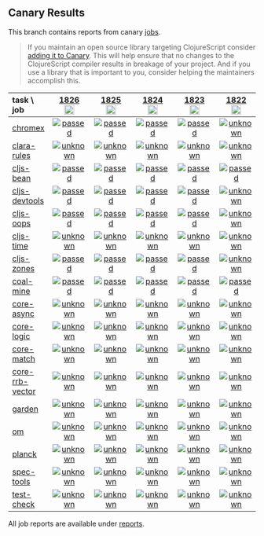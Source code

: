 ## Canary Results

This branch contains reports from canary [jobs](https://github.com/cljs-oss/canary/tree/jobs).

> If you maintain an open source library targeting ClojureScript consider [adding it to Canary](https://github.com/cljs-oss/canary/tree/master#how-to-participate). This will help ensure that no changes to the ClojureScript compiler results in breakage of your project. And if you use a library that is important to you, consider helping the maintainers accomplish this.

[//]: # (begin_overview_table)

| task \ job | <a href="reports/2021/06/14/job-001826-1.10.867-9027c028" title="job #1826&#xA;&#xA;job&#xA;&#xA;requested by BinaryAge Bot (@babot) on 2021-06-14T11:08:10Z">1826<br/><img width=20 height=20 src="https://avatars.githubusercontent.com/u/1476765?v=4&s=60"></a> | <a href="reports/2021/06/13/job-001825-1.10.867-9027c028" title="job #1825&#xA;&#xA;job&#xA;&#xA;requested by BinaryAge Bot (@babot) on 2021-06-13T11:07:49Z">1825<br/><img width=20 height=20 src="https://avatars.githubusercontent.com/u/1476765?v=4&s=60"></a> | <a href="reports/2021/06/12/job-001824-1.10.867-9027c028" title="job #1824&#xA;&#xA;job&#xA;&#xA;requested by BinaryAge Bot (@babot) on 2021-06-12T11:08:01Z">1824<br/><img width=20 height=20 src="https://avatars.githubusercontent.com/u/1476765?v=4&s=60"></a> | <a href="reports/2021/06/11/job-001823-1.10.866-1aa56667" title="job #1823&#xA;&#xA;job&#xA;&#xA;requested by BinaryAge Bot (@babot) on 2021-06-11T11:07:56Z">1823<br/><img width=20 height=20 src="https://avatars.githubusercontent.com/u/1476765?v=4&s=60"></a> | <a href="reports/2021/06/10/job-001822-1.10.866-1aa56667" title="job #1822&#xA;&#xA;job&#xA;&#xA;requested by BinaryAge Bot (@babot) on 2021-06-10T11:08:51Z">1822<br/><img width=20 height=20 src="https://avatars.githubusercontent.com/u/1476765?v=4&s=60"></a> | <a href="reports/2021/06/09/job-001821-1.10.866-1aa56667" title="job #1821&#xA;&#xA;job&#xA;&#xA;requested by BinaryAge Bot (@babot) on 2021-06-09T11:09:19Z">1821<br/><img width=20 height=20 src="https://avatars.githubusercontent.com/u/1476765?v=4&s=60"></a> | <a href="reports/2021/06/08/job-001820-1.10.866-1aa56667" title="job #1820&#xA;&#xA;job&#xA;&#xA;requested by BinaryAge Bot (@babot) on 2021-06-08T11:12:50Z">1820<br/><img width=20 height=20 src="https://avatars.githubusercontent.com/u/1476765?v=4&s=60"></a> | <a href="reports/2021/06/07/job-001819-1.10.866-1aa56667" title="job #1819&#xA;&#xA;job&#xA;&#xA;requested by BinaryAge Bot (@babot) on 2021-06-07T11:50:21Z">1819<br/><img width=20 height=20 src="https://avatars.githubusercontent.com/u/1476765?v=4&s=60"></a> | <a href="reports/2021/06/06/job-001818-1.10.866-1aa56667" title="job #1818&#xA;&#xA;job&#xA;&#xA;requested by BinaryAge Bot (@babot) on 2021-06-06T11:38:51Z">1818<br/><img width=20 height=20 src="https://avatars.githubusercontent.com/u/1476765?v=4&s=60"></a> | <a href="reports/2021/06/05/job-001817-1.10.866-1aa56667" title="job #1817&#xA;&#xA;job&#xA;&#xA;requested by BinaryAge Bot (@babot) on 2021-06-05T11:39:03Z">1817<br/><img width=20 height=20 src="https://avatars.githubusercontent.com/u/1476765?v=4&s=60"></a> |
| :--- | :---: | :---: | :---: | :---: | :---: | :---: | :---: | :---: | :---: | :---: |
| [chromex](https://github.com/binaryage/chromex) | <a href="reports/2021/06/14/job-001826-1.10.867-9027c028#-chromex"><img title="passed" src="http://box.binaryage.com/s-passed.svg"><a> | <a href="reports/2021/06/13/job-001825-1.10.867-9027c028#-chromex"><img title="passed" src="http://box.binaryage.com/s-passed.svg"><a> | <a href="reports/2021/06/12/job-001824-1.10.867-9027c028#-chromex"><img title="passed" src="http://box.binaryage.com/s-passed.svg"><a> | <a href="reports/2021/06/11/job-001823-1.10.866-1aa56667#-chromex"><img title="passed" src="http://box.binaryage.com/s-passed.svg"><a> | <a href="reports/2021/06/10/job-001822-1.10.866-1aa56667#-chromex"><img title="unknown" src="http://box.binaryage.com/s-unknown.svg"><a> | <a href="reports/2021/06/09/job-001821-1.10.866-1aa56667#-chromex"><img title="unknown" src="http://box.binaryage.com/s-unknown.svg"><a> | <a href="reports/2021/06/08/job-001820-1.10.866-1aa56667#-chromex"><img title="passed" src="http://box.binaryage.com/s-passed.svg"><a> | <a href="reports/2021/06/07/job-001819-1.10.866-1aa56667#-chromex"><img title="passed" src="http://box.binaryage.com/s-passed.svg"><a> | <a href="reports/2021/06/06/job-001818-1.10.866-1aa56667#-chromex"><img title="passed" src="http://box.binaryage.com/s-passed.svg"><a> | <a href="reports/2021/06/05/job-001817-1.10.866-1aa56667#-chromex"><img title="passed" src="http://box.binaryage.com/s-passed.svg"><a> |
| [clara-rules](https://github.com/cerner/clara-rules) | <a href="reports/2021/06/14/job-001826-1.10.867-9027c028#-clara-rules"><img title="unknown" src="http://box.binaryage.com/s-unknown.svg"><a> | <a href="reports/2021/06/13/job-001825-1.10.867-9027c028#-clara-rules"><img title="unknown" src="http://box.binaryage.com/s-unknown.svg"><a> | <a href="reports/2021/06/12/job-001824-1.10.867-9027c028#-clara-rules"><img title="unknown" src="http://box.binaryage.com/s-unknown.svg"><a> | <a href="reports/2021/06/11/job-001823-1.10.866-1aa56667#-clara-rules"><img title="unknown" src="http://box.binaryage.com/s-unknown.svg"><a> | <a href="reports/2021/06/10/job-001822-1.10.866-1aa56667#-clara-rules"><img title="unknown" src="http://box.binaryage.com/s-unknown.svg"><a> | <a href="reports/2021/06/09/job-001821-1.10.866-1aa56667#-clara-rules"><img title="unknown" src="http://box.binaryage.com/s-unknown.svg"><a> | <a href="reports/2021/06/08/job-001820-1.10.866-1aa56667#-clara-rules"><img title="passed" src="http://box.binaryage.com/s-passed.svg"><a> | <a href="reports/2021/06/07/job-001819-1.10.866-1aa56667#-clara-rules"><img title="passed" src="http://box.binaryage.com/s-passed.svg"><a> | <a href="reports/2021/06/06/job-001818-1.10.866-1aa56667#-clara-rules"><img title="passed" src="http://box.binaryage.com/s-passed.svg"><a> | <a href="reports/2021/06/05/job-001817-1.10.866-1aa56667#-clara-rules"><img title="passed" src="http://box.binaryage.com/s-passed.svg"><a> |
| [cljs-bean](https://github.com/mfikes/cljs-bean) | <a href="reports/2021/06/14/job-001826-1.10.867-9027c028#-cljs-bean"><img title="passed" src="http://box.binaryage.com/s-passed.svg"><a> | <a href="reports/2021/06/13/job-001825-1.10.867-9027c028#-cljs-bean"><img title="passed" src="http://box.binaryage.com/s-passed.svg"><a> | <a href="reports/2021/06/12/job-001824-1.10.867-9027c028#-cljs-bean"><img title="passed" src="http://box.binaryage.com/s-passed.svg"><a> | <a href="reports/2021/06/11/job-001823-1.10.866-1aa56667#-cljs-bean"><img title="passed" src="http://box.binaryage.com/s-passed.svg"><a> | <a href="reports/2021/06/10/job-001822-1.10.866-1aa56667#-cljs-bean"><img title="passed" src="http://box.binaryage.com/s-passed.svg"><a> | <a href="reports/2021/06/09/job-001821-1.10.866-1aa56667#-cljs-bean"><img title="passed" src="http://box.binaryage.com/s-passed.svg"><a> | <a href="reports/2021/06/08/job-001820-1.10.866-1aa56667#-cljs-bean"><img title="passed" src="http://box.binaryage.com/s-passed.svg"><a> | <a href="reports/2021/06/07/job-001819-1.10.866-1aa56667#-cljs-bean"><img title="passed" src="http://box.binaryage.com/s-passed.svg"><a> | <a href="reports/2021/06/06/job-001818-1.10.866-1aa56667#-cljs-bean"><img title="passed" src="http://box.binaryage.com/s-passed.svg"><a> | <a href="reports/2021/06/05/job-001817-1.10.866-1aa56667#-cljs-bean"><img title="passed" src="http://box.binaryage.com/s-passed.svg"><a> |
| [cljs-devtools](https://github.com/binaryage/cljs-devtools) | <a href="reports/2021/06/14/job-001826-1.10.867-9027c028#-cljs-devtools"><img title="passed" src="http://box.binaryage.com/s-passed.svg"><a> | <a href="reports/2021/06/13/job-001825-1.10.867-9027c028#-cljs-devtools"><img title="passed" src="http://box.binaryage.com/s-passed.svg"><a> | <a href="reports/2021/06/12/job-001824-1.10.867-9027c028#-cljs-devtools"><img title="passed" src="http://box.binaryage.com/s-passed.svg"><a> | <a href="reports/2021/06/11/job-001823-1.10.866-1aa56667#-cljs-devtools"><img title="passed" src="http://box.binaryage.com/s-passed.svg"><a> | <a href="reports/2021/06/10/job-001822-1.10.866-1aa56667#-cljs-devtools"><img title="unknown" src="http://box.binaryage.com/s-unknown.svg"><a> | <a href="reports/2021/06/09/job-001821-1.10.866-1aa56667#-cljs-devtools"><img title="unknown" src="http://box.binaryage.com/s-unknown.svg"><a> | <a href="reports/2021/06/08/job-001820-1.10.866-1aa56667#-cljs-devtools"><img title="failed" src="http://box.binaryage.com/s-failed.svg"><a> | <a href="reports/2021/06/07/job-001819-1.10.866-1aa56667#-cljs-devtools"><img title="passed" src="http://box.binaryage.com/s-passed.svg"><a> | <a href="reports/2021/06/06/job-001818-1.10.866-1aa56667#-cljs-devtools"><img title="passed" src="http://box.binaryage.com/s-passed.svg"><a> | <a href="reports/2021/06/05/job-001817-1.10.866-1aa56667#-cljs-devtools"><img title="passed" src="http://box.binaryage.com/s-passed.svg"><a> |
| [cljs-oops](https://github.com/binaryage/cljs-oops) | <a href="reports/2021/06/14/job-001826-1.10.867-9027c028#-cljs-oops"><img title="passed" src="http://box.binaryage.com/s-passed.svg"><a> | <a href="reports/2021/06/13/job-001825-1.10.867-9027c028#-cljs-oops"><img title="passed" src="http://box.binaryage.com/s-passed.svg"><a> | <a href="reports/2021/06/12/job-001824-1.10.867-9027c028#-cljs-oops"><img title="passed" src="http://box.binaryage.com/s-passed.svg"><a> | <a href="reports/2021/06/11/job-001823-1.10.866-1aa56667#-cljs-oops"><img title="passed" src="http://box.binaryage.com/s-passed.svg"><a> | <a href="reports/2021/06/10/job-001822-1.10.866-1aa56667#-cljs-oops"><img title="unknown" src="http://box.binaryage.com/s-unknown.svg"><a> | <a href="reports/2021/06/09/job-001821-1.10.866-1aa56667#-cljs-oops"><img title="unknown" src="http://box.binaryage.com/s-unknown.svg"><a> | <a href="reports/2021/06/08/job-001820-1.10.866-1aa56667#-cljs-oops"><img title="passed" src="http://box.binaryage.com/s-passed.svg"><a> | <a href="reports/2021/06/07/job-001819-1.10.866-1aa56667#-cljs-oops"><img title="passed" src="http://box.binaryage.com/s-passed.svg"><a> | <a href="reports/2021/06/06/job-001818-1.10.866-1aa56667#-cljs-oops"><img title="passed" src="http://box.binaryage.com/s-passed.svg"><a> | <a href="reports/2021/06/05/job-001817-1.10.866-1aa56667#-cljs-oops"><img title="passed" src="http://box.binaryage.com/s-passed.svg"><a> |
| [cljs-time](https://github.com/andrewmcveigh/cljs-time) | <a href="reports/2021/06/14/job-001826-1.10.867-9027c028#-cljs-time"><img title="unknown" src="http://box.binaryage.com/s-unknown.svg"><a> | <a href="reports/2021/06/13/job-001825-1.10.867-9027c028#-cljs-time"><img title="unknown" src="http://box.binaryage.com/s-unknown.svg"><a> | <a href="reports/2021/06/12/job-001824-1.10.867-9027c028#-cljs-time"><img title="unknown" src="http://box.binaryage.com/s-unknown.svg"><a> | <a href="reports/2021/06/11/job-001823-1.10.866-1aa56667#-cljs-time"><img title="unknown" src="http://box.binaryage.com/s-unknown.svg"><a> | <a href="reports/2021/06/10/job-001822-1.10.866-1aa56667#-cljs-time"><img title="unknown" src="http://box.binaryage.com/s-unknown.svg"><a> | <a href="reports/2021/06/09/job-001821-1.10.866-1aa56667#-cljs-time"><img title="unknown" src="http://box.binaryage.com/s-unknown.svg"><a> | <a href="reports/2021/06/08/job-001820-1.10.866-1aa56667#-cljs-time"><img title="failed" src="http://box.binaryage.com/s-failed.svg"><a> | <a href="reports/2021/06/07/job-001819-1.10.866-1aa56667#-cljs-time"><img title="passed" src="http://box.binaryage.com/s-passed.svg"><a> | <a href="reports/2021/06/06/job-001818-1.10.866-1aa56667#-cljs-time"><img title="passed" src="http://box.binaryage.com/s-passed.svg"><a> | <a href="reports/2021/06/05/job-001817-1.10.866-1aa56667#-cljs-time"><img title="passed" src="http://box.binaryage.com/s-passed.svg"><a> |
| [cljs-zones](https://github.com/binaryage/cljs-zones) | <a href="reports/2021/06/14/job-001826-1.10.867-9027c028#-cljs-zones"><img title="passed" src="http://box.binaryage.com/s-passed.svg"><a> | <a href="reports/2021/06/13/job-001825-1.10.867-9027c028#-cljs-zones"><img title="passed" src="http://box.binaryage.com/s-passed.svg"><a> | <a href="reports/2021/06/12/job-001824-1.10.867-9027c028#-cljs-zones"><img title="passed" src="http://box.binaryage.com/s-passed.svg"><a> | <a href="reports/2021/06/11/job-001823-1.10.866-1aa56667#-cljs-zones"><img title="passed" src="http://box.binaryage.com/s-passed.svg"><a> | <a href="reports/2021/06/10/job-001822-1.10.866-1aa56667#-cljs-zones"><img title="unknown" src="http://box.binaryage.com/s-unknown.svg"><a> | <a href="reports/2021/06/09/job-001821-1.10.866-1aa56667#-cljs-zones"><img title="unknown" src="http://box.binaryage.com/s-unknown.svg"><a> | <a href="reports/2021/06/08/job-001820-1.10.866-1aa56667#-cljs-zones"><img title="passed" src="http://box.binaryage.com/s-passed.svg"><a> | <a href="reports/2021/06/07/job-001819-1.10.866-1aa56667#-cljs-zones"><img title="passed" src="http://box.binaryage.com/s-passed.svg"><a> | <a href="reports/2021/06/06/job-001818-1.10.866-1aa56667#-cljs-zones"><img title="passed" src="http://box.binaryage.com/s-passed.svg"><a> | <a href="reports/2021/06/05/job-001817-1.10.866-1aa56667#-cljs-zones"><img title="passed" src="http://box.binaryage.com/s-passed.svg"><a> |
| [coal-mine](https://github.com/mfikes/coal-mine) | <a href="reports/2021/06/14/job-001826-1.10.867-9027c028#-coal-mine"><img title="passed" src="http://box.binaryage.com/s-passed.svg"><a> | <a href="reports/2021/06/13/job-001825-1.10.867-9027c028#-coal-mine"><img title="passed" src="http://box.binaryage.com/s-passed.svg"><a> | <a href="reports/2021/06/12/job-001824-1.10.867-9027c028#-coal-mine"><img title="passed" src="http://box.binaryage.com/s-passed.svg"><a> | <a href="reports/2021/06/11/job-001823-1.10.866-1aa56667#-coal-mine"><img title="passed" src="http://box.binaryage.com/s-passed.svg"><a> | <a href="reports/2021/06/10/job-001822-1.10.866-1aa56667#-coal-mine"><img title="passed" src="http://box.binaryage.com/s-passed.svg"><a> | <a href="reports/2021/06/09/job-001821-1.10.866-1aa56667#-coal-mine"><img title="passed" src="http://box.binaryage.com/s-passed.svg"><a> | <a href="reports/2021/06/08/job-001820-1.10.866-1aa56667#-coal-mine"><img title="passed" src="http://box.binaryage.com/s-passed.svg"><a> | <a href="reports/2021/06/07/job-001819-1.10.866-1aa56667#-coal-mine"><img title="passed" src="http://box.binaryage.com/s-passed.svg"><a> | <a href="reports/2021/06/06/job-001818-1.10.866-1aa56667#-coal-mine"><img title="passed" src="http://box.binaryage.com/s-passed.svg"><a> | <a href="reports/2021/06/05/job-001817-1.10.866-1aa56667#-coal-mine"><img title="passed" src="http://box.binaryage.com/s-passed.svg"><a> |
| [core-async](https://github.com/clojure/core.async) | <a href="reports/2021/06/14/job-001826-1.10.867-9027c028#-core-async"><img title="unknown" src="http://box.binaryage.com/s-unknown.svg"><a> | <a href="reports/2021/06/13/job-001825-1.10.867-9027c028#-core-async"><img title="unknown" src="http://box.binaryage.com/s-unknown.svg"><a> | <a href="reports/2021/06/12/job-001824-1.10.867-9027c028#-core-async"><img title="unknown" src="http://box.binaryage.com/s-unknown.svg"><a> | <a href="reports/2021/06/11/job-001823-1.10.866-1aa56667#-core-async"><img title="unknown" src="http://box.binaryage.com/s-unknown.svg"><a> | <a href="reports/2021/06/10/job-001822-1.10.866-1aa56667#-core-async"><img title="unknown" src="http://box.binaryage.com/s-unknown.svg"><a> | <a href="reports/2021/06/09/job-001821-1.10.866-1aa56667#-core-async"><img title="unknown" src="http://box.binaryage.com/s-unknown.svg"><a> | <a href="reports/2021/06/08/job-001820-1.10.866-1aa56667#-core-async"><img title="passed" src="http://box.binaryage.com/s-passed.svg"><a> | <a href="reports/2021/06/07/job-001819-1.10.866-1aa56667#-core-async"><img title="passed" src="http://box.binaryage.com/s-passed.svg"><a> | <a href="reports/2021/06/06/job-001818-1.10.866-1aa56667#-core-async"><img title="passed" src="http://box.binaryage.com/s-passed.svg"><a> | <a href="reports/2021/06/05/job-001817-1.10.866-1aa56667#-core-async"><img title="passed" src="http://box.binaryage.com/s-passed.svg"><a> |
| [core-logic](https://github.com/clojure/core.logic) | <a href="reports/2021/06/14/job-001826-1.10.867-9027c028#-core-logic"><img title="unknown" src="http://box.binaryage.com/s-unknown.svg"><a> | <a href="reports/2021/06/13/job-001825-1.10.867-9027c028#-core-logic"><img title="unknown" src="http://box.binaryage.com/s-unknown.svg"><a> | <a href="reports/2021/06/12/job-001824-1.10.867-9027c028#-core-logic"><img title="unknown" src="http://box.binaryage.com/s-unknown.svg"><a> | <a href="reports/2021/06/11/job-001823-1.10.866-1aa56667#-core-logic"><img title="unknown" src="http://box.binaryage.com/s-unknown.svg"><a> | <a href="reports/2021/06/10/job-001822-1.10.866-1aa56667#-core-logic"><img title="unknown" src="http://box.binaryage.com/s-unknown.svg"><a> | <a href="reports/2021/06/09/job-001821-1.10.866-1aa56667#-core-logic"><img title="unknown" src="http://box.binaryage.com/s-unknown.svg"><a> | <a href="reports/2021/06/08/job-001820-1.10.866-1aa56667#-core-logic"><img title="passed" src="http://box.binaryage.com/s-passed.svg"><a> | <a href="reports/2021/06/07/job-001819-1.10.866-1aa56667#-core-logic"><img title="passed" src="http://box.binaryage.com/s-passed.svg"><a> | <a href="reports/2021/06/06/job-001818-1.10.866-1aa56667#-core-logic"><img title="passed" src="http://box.binaryage.com/s-passed.svg"><a> | <a href="reports/2021/06/05/job-001817-1.10.866-1aa56667#-core-logic"><img title="passed" src="http://box.binaryage.com/s-passed.svg"><a> |
| [core-match](https://github.com/clojure/core.match) | <a href="reports/2021/06/14/job-001826-1.10.867-9027c028#-core-match"><img title="unknown" src="http://box.binaryage.com/s-unknown.svg"><a> | <a href="reports/2021/06/13/job-001825-1.10.867-9027c028#-core-match"><img title="unknown" src="http://box.binaryage.com/s-unknown.svg"><a> | <a href="reports/2021/06/12/job-001824-1.10.867-9027c028#-core-match"><img title="unknown" src="http://box.binaryage.com/s-unknown.svg"><a> | <a href="reports/2021/06/11/job-001823-1.10.866-1aa56667#-core-match"><img title="unknown" src="http://box.binaryage.com/s-unknown.svg"><a> | <a href="reports/2021/06/10/job-001822-1.10.866-1aa56667#-core-match"><img title="unknown" src="http://box.binaryage.com/s-unknown.svg"><a> | <a href="reports/2021/06/09/job-001821-1.10.866-1aa56667#-core-match"><img title="unknown" src="http://box.binaryage.com/s-unknown.svg"><a> | <a href="reports/2021/06/08/job-001820-1.10.866-1aa56667#-core-match"><img title="passed" src="http://box.binaryage.com/s-passed.svg"><a> | <a href="reports/2021/06/07/job-001819-1.10.866-1aa56667#-core-match"><img title="passed" src="http://box.binaryage.com/s-passed.svg"><a> | <a href="reports/2021/06/06/job-001818-1.10.866-1aa56667#-core-match"><img title="passed" src="http://box.binaryage.com/s-passed.svg"><a> | <a href="reports/2021/06/05/job-001817-1.10.866-1aa56667#-core-match"><img title="passed" src="http://box.binaryage.com/s-passed.svg"><a> |
| [core-rrb-vector](https://github.com/clojure/core.rrb-vector) | <a href="reports/2021/06/14/job-001826-1.10.867-9027c028#-core-rrb-vector"><img title="unknown" src="http://box.binaryage.com/s-unknown.svg"><a> | <a href="reports/2021/06/13/job-001825-1.10.867-9027c028#-core-rrb-vector"><img title="unknown" src="http://box.binaryage.com/s-unknown.svg"><a> | <a href="reports/2021/06/12/job-001824-1.10.867-9027c028#-core-rrb-vector"><img title="unknown" src="http://box.binaryage.com/s-unknown.svg"><a> | <a href="reports/2021/06/11/job-001823-1.10.866-1aa56667#-core-rrb-vector"><img title="unknown" src="http://box.binaryage.com/s-unknown.svg"><a> | <a href="reports/2021/06/10/job-001822-1.10.866-1aa56667#-core-rrb-vector"><img title="unknown" src="http://box.binaryage.com/s-unknown.svg"><a> | <a href="reports/2021/06/09/job-001821-1.10.866-1aa56667#-core-rrb-vector"><img title="unknown" src="http://box.binaryage.com/s-unknown.svg"><a> | <a href="reports/2021/06/08/job-001820-1.10.866-1aa56667#-core-rrb-vector"><img title="passed" src="http://box.binaryage.com/s-passed.svg"><a> | <a href="reports/2021/06/07/job-001819-1.10.866-1aa56667#-core-rrb-vector"><img title="passed" src="http://box.binaryage.com/s-passed.svg"><a> | <a href="reports/2021/06/06/job-001818-1.10.866-1aa56667#-core-rrb-vector"><img title="passed" src="http://box.binaryage.com/s-passed.svg"><a> | <a href="reports/2021/06/05/job-001817-1.10.866-1aa56667#-core-rrb-vector"><img title="passed" src="http://box.binaryage.com/s-passed.svg"><a> |
| [garden](https://github.com/noprompt/garden) | <a href="reports/2021/06/14/job-001826-1.10.867-9027c028#-garden"><img title="unknown" src="http://box.binaryage.com/s-unknown.svg"><a> | <a href="reports/2021/06/13/job-001825-1.10.867-9027c028#-garden"><img title="unknown" src="http://box.binaryage.com/s-unknown.svg"><a> | <a href="reports/2021/06/12/job-001824-1.10.867-9027c028#-garden"><img title="unknown" src="http://box.binaryage.com/s-unknown.svg"><a> | <a href="reports/2021/06/11/job-001823-1.10.866-1aa56667#-garden"><img title="unknown" src="http://box.binaryage.com/s-unknown.svg"><a> | <a href="reports/2021/06/10/job-001822-1.10.866-1aa56667#-garden"><img title="unknown" src="http://box.binaryage.com/s-unknown.svg"><a> | <a href="reports/2021/06/09/job-001821-1.10.866-1aa56667#-garden"><img title="unknown" src="http://box.binaryage.com/s-unknown.svg"><a> | <a href="reports/2021/06/08/job-001820-1.10.866-1aa56667#-garden"><img title="passed" src="http://box.binaryage.com/s-passed.svg"><a> | <a href="reports/2021/06/07/job-001819-1.10.866-1aa56667#-garden"><img title="passed" src="http://box.binaryage.com/s-passed.svg"><a> | <a href="reports/2021/06/06/job-001818-1.10.866-1aa56667#-garden"><img title="passed" src="http://box.binaryage.com/s-passed.svg"><a> | <a href="reports/2021/06/05/job-001817-1.10.866-1aa56667#-garden"><img title="passed" src="http://box.binaryage.com/s-passed.svg"><a> |
| [om](https://github.com/omcljs/om) | <a href="reports/2021/06/14/job-001826-1.10.867-9027c028#-om"><img title="unknown" src="http://box.binaryage.com/s-unknown.svg"><a> | <a href="reports/2021/06/13/job-001825-1.10.867-9027c028#-om"><img title="unknown" src="http://box.binaryage.com/s-unknown.svg"><a> | <a href="reports/2021/06/12/job-001824-1.10.867-9027c028#-om"><img title="unknown" src="http://box.binaryage.com/s-unknown.svg"><a> | <a href="reports/2021/06/11/job-001823-1.10.866-1aa56667#-om"><img title="unknown" src="http://box.binaryage.com/s-unknown.svg"><a> | <a href="reports/2021/06/10/job-001822-1.10.866-1aa56667#-om"><img title="unknown" src="http://box.binaryage.com/s-unknown.svg"><a> | <a href="reports/2021/06/09/job-001821-1.10.866-1aa56667#-om"><img title="unknown" src="http://box.binaryage.com/s-unknown.svg"><a> | <a href="reports/2021/06/08/job-001820-1.10.866-1aa56667#-om"><img title="passed" src="http://box.binaryage.com/s-passed.svg"><a> | <a href="reports/2021/06/07/job-001819-1.10.866-1aa56667#-om"><img title="passed" src="http://box.binaryage.com/s-passed.svg"><a> | <a href="reports/2021/06/06/job-001818-1.10.866-1aa56667#-om"><img title="passed" src="http://box.binaryage.com/s-passed.svg"><a> | <a href="reports/2021/06/05/job-001817-1.10.866-1aa56667#-om"><img title="passed" src="http://box.binaryage.com/s-passed.svg"><a> |
| [planck](https://github.com/planck-repl/planck) | <a href="reports/2021/06/14/job-001826-1.10.867-9027c028#-planck"><img title="unknown" src="http://box.binaryage.com/s-unknown.svg"><a> | <a href="reports/2021/06/13/job-001825-1.10.867-9027c028#-planck"><img title="unknown" src="http://box.binaryage.com/s-unknown.svg"><a> | <a href="reports/2021/06/12/job-001824-1.10.867-9027c028#-planck"><img title="unknown" src="http://box.binaryage.com/s-unknown.svg"><a> | <a href="reports/2021/06/11/job-001823-1.10.866-1aa56667#-planck"><img title="unknown" src="http://box.binaryage.com/s-unknown.svg"><a> | <a href="reports/2021/06/10/job-001822-1.10.866-1aa56667#-planck"><img title="unknown" src="http://box.binaryage.com/s-unknown.svg"><a> | <a href="reports/2021/06/09/job-001821-1.10.866-1aa56667#-planck"><img title="unknown" src="http://box.binaryage.com/s-unknown.svg"><a> | <a href="reports/2021/06/08/job-001820-1.10.866-1aa56667#-planck"><img title="passed" src="http://box.binaryage.com/s-passed.svg"><a> | <a href="reports/2021/06/07/job-001819-1.10.866-1aa56667#-planck"><img title="passed" src="http://box.binaryage.com/s-passed.svg"><a> | <a href="reports/2021/06/06/job-001818-1.10.866-1aa56667#-planck"><img title="passed" src="http://box.binaryage.com/s-passed.svg"><a> | <a href="reports/2021/06/05/job-001817-1.10.866-1aa56667#-planck"><img title="passed" src="http://box.binaryage.com/s-passed.svg"><a> |
| [spec-tools](https://github.com/metosin/spec-tools) | <a href="reports/2021/06/14/job-001826-1.10.867-9027c028#-spec-tools"><img title="unknown" src="http://box.binaryage.com/s-unknown.svg"><a> | <a href="reports/2021/06/13/job-001825-1.10.867-9027c028#-spec-tools"><img title="unknown" src="http://box.binaryage.com/s-unknown.svg"><a> | <a href="reports/2021/06/12/job-001824-1.10.867-9027c028#-spec-tools"><img title="unknown" src="http://box.binaryage.com/s-unknown.svg"><a> | <a href="reports/2021/06/11/job-001823-1.10.866-1aa56667#-spec-tools"><img title="unknown" src="http://box.binaryage.com/s-unknown.svg"><a> | <a href="reports/2021/06/10/job-001822-1.10.866-1aa56667#-spec-tools"><img title="unknown" src="http://box.binaryage.com/s-unknown.svg"><a> | <a href="reports/2021/06/09/job-001821-1.10.866-1aa56667#-spec-tools"><img title="unknown" src="http://box.binaryage.com/s-unknown.svg"><a> | <a href="reports/2021/06/08/job-001820-1.10.866-1aa56667#-spec-tools"><img title="passed" src="http://box.binaryage.com/s-passed.svg"><a> | <a href="reports/2021/06/07/job-001819-1.10.866-1aa56667#-spec-tools"><img title="passed" src="http://box.binaryage.com/s-passed.svg"><a> | <a href="reports/2021/06/06/job-001818-1.10.866-1aa56667#-spec-tools"><img title="passed" src="http://box.binaryage.com/s-passed.svg"><a> | <a href="reports/2021/06/05/job-001817-1.10.866-1aa56667#-spec-tools"><img title="passed" src="http://box.binaryage.com/s-passed.svg"><a> |
| [test-check](https://github.com/clojure/test.check) | <a href="reports/2021/06/14/job-001826-1.10.867-9027c028#-test-check"><img title="unknown" src="http://box.binaryage.com/s-unknown.svg"><a> | <a href="reports/2021/06/13/job-001825-1.10.867-9027c028#-test-check"><img title="unknown" src="http://box.binaryage.com/s-unknown.svg"><a> | <a href="reports/2021/06/12/job-001824-1.10.867-9027c028#-test-check"><img title="unknown" src="http://box.binaryage.com/s-unknown.svg"><a> | <a href="reports/2021/06/11/job-001823-1.10.866-1aa56667#-test-check"><img title="unknown" src="http://box.binaryage.com/s-unknown.svg"><a> | <a href="reports/2021/06/10/job-001822-1.10.866-1aa56667#-test-check"><img title="unknown" src="http://box.binaryage.com/s-unknown.svg"><a> | <a href="reports/2021/06/09/job-001821-1.10.866-1aa56667#-test-check"><img title="unknown" src="http://box.binaryage.com/s-unknown.svg"><a> | <a href="reports/2021/06/08/job-001820-1.10.866-1aa56667#-test-check"><img title="passed" src="http://box.binaryage.com/s-passed.svg"><a> | <a href="reports/2021/06/07/job-001819-1.10.866-1aa56667#-test-check"><img title="passed" src="http://box.binaryage.com/s-passed.svg"><a> | <a href="reports/2021/06/06/job-001818-1.10.866-1aa56667#-test-check"><img title="passed" src="http://box.binaryage.com/s-passed.svg"><a> | <a href="reports/2021/06/05/job-001817-1.10.866-1aa56667#-test-check"><img title="passed" src="http://box.binaryage.com/s-passed.svg"><a> |

[//]: # (end_overview_table)

All job reports are available under [reports](reports).
